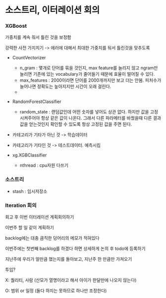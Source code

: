 # 소스트리, 이터레이션 회의

### XGBoost

가중치를 계속 줘서 틀린 것을 보정함

강력한 사전 가지치기 -> 에러에 대해서 최대한 가중치를 둬서 틀린것을 맞추도록

* CountVectorizer

  * n_gram : 몇개로 단어를 묶을 것인지, max feature를 늘리지 않고 ngram만 늘리면 기존에 있는 vocabulary가 줄어들기 때문에 효율이 떨어질 수 있다.
  * max_features : 2000이라면 단어를 2000개까지만 보고 더는 안봄. 피처수가 늘어나면 정확도는 높아지지만 시간이 오래 걸린다.
  * 

* RandomForestClassifier

  * random_state : 랜덤값인데 어떤 숫자를 넣어도 상관 없다. 하지만 값을 고정시켜주어야 항상 같은 값이 나온다. 그래서 다른 파라메터를 바꿨을때 다른 결과 값을 얻는것인지 확인할 수 있도록 항상 고정된 값을 주면 된다.

* 카테고리가 기타가 아닌 것 -> 학습데이터

* 카테고리가 기타인 것 -> 테스트데이터. 예측시킴

* xg.XGBClassifier

  * nthread : cpu자원 다쓰기

  

### 소스트리

- stash : 임시저장소





### Iteration 회의

회고 후 이번 이터레이션 계획회의하기

이번주 할 일 같이 계획하기

backlog에는 대충 큼직한 덩어리의 메모가 적혀있다

이번주에는 첫번째 backlog를 하겠다 하면 상세하게 논의 후 todo에 등록하기

지난주에 우리가 얼만큼 했는지를 돌아보고, 지난주 한 만큼만 가져오기

투입? 

X: 퀄리티, 사람 (산모가 열명이라고 해서 아이가 한달만에 나오지 않는다)

O: 범위 or 일정 (둘다 하지는 못하므로 하나만 조정한다)













